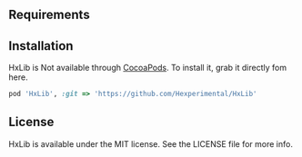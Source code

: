 
## Requirements

## Installation

HxLib is Not available through [CocoaPods](http://cocoapods.org). To install
it, grab it directly fom here. 

```ruby
pod 'HxLib', :git => 'https://github.com/Hexperimental/HxLib'
```



## License

HxLib is available under the MIT license. See the LICENSE file for more info.
